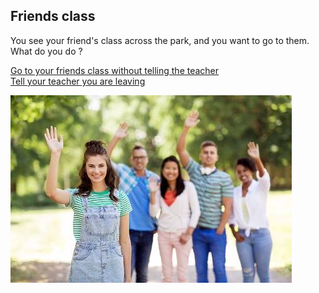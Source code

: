 Friends class
---
You see your friend's class across the park, and you want to go to them. What 
do you do ?  

[Go to your friends class without telling the teacher](get-caught.md)   
[Tell your teacher you are leaving](still-with-your-class.md)

![image](friendswaving.jpg)